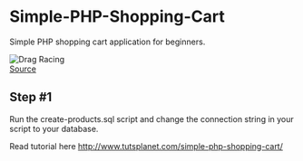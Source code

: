 # Simple-PHP-Shopping-Cart
Simple PHP shopping cart application for beginners.

![Drag Racing](https://wallpapernoon.com/wp/thumb/shopping_cart_wallpapers_922_3a693_wallpaper.jpg)<br>
[Source](https://wallpapernoon.com/922/shopping-cart-wallpapers)


## Step #1
Run the create-products.sql script and change the connection string in your script to your database.

Read tutorial here
 http://www.tutsplanet.com/simple-php-shopping-cart/
